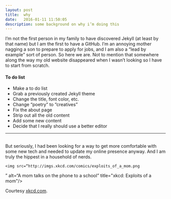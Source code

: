 ```yaml
---
layout: post
title:  why
date:   2016-01-11 11:50:05
description: some background on why i’m doing this
---
```

I’m not the first person in my family to have discovered Jekyll (at least by that name) but I am the first to have a GitHub. I’m an annoying mother nagging a son to prepare to apply for jobs, and I am also a “lead by example” sort of person. So here we are. Not to mention that somewhere along the way my old website disappeared when I wasn’t looking so I have to start from scratch.

#### To do list
<ul>
	<li>Make a to do list</li>
	<li>Grab a previously created Jekyll theme</li>
	<li>Change the title, font color, etc.</li>
	<li>Change “poetry” to “creatives”</li>
	<li>Fix the about page</li>
        <li>Strip out all the old content</li>
	<li>Add some new content</li>
	<li>Decide that I really should use a better editor</li>
</ul>

<hr>
<br/>
But seriously, I had been looking for a way to get more comfortable with some new tech and needed to update my online presence anyway. And I am truly the hippest in a household of nerds.

	<img src=“http://imgs.xkcd.com/comics/exploits_of_a_mom.png 
” alt=“A mom talks on the phone to a school” title="xkcd: Exploits of a mom"/>

<div class="col three caption">
	Courtesy <a href="https://xkcd.com/327/">xkcd.com</a>. 
</div>
